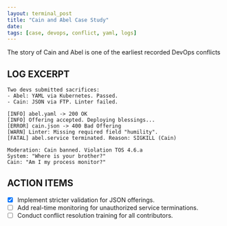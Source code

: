 ```yaml
---
layout: terminal_post
title: "Cain and Abel Case Study"
date: 
tags: [case, devops, conflict, yaml, logs]
---
```


The story of Cain and Abel is one of the earliest recorded DevOps conflicts


## **LOG EXCERPT**
```log
Two devs submitted sacrifices:
- Abel: YAML via Kubernetes. Passed.
- Cain: JSON via FTP. Linter failed.

[INFO] abel.yaml -> 200 OK
[INFO] Offering accepted. Deploying blessings...
[ERROR] cain.json -> 400 Bad Offering
[WARN] Linter: Missing required field "humility".
[FATAL] abel.service terminated. Reason: SIGKILL (Cain)

Moderation: Cain banned. Violation TOS 4.6.a
System: "Where is your brother?"
Cain: "Am I my process monitor?"
```

## **ACTION ITEMS**

- [x] Implement stricter validation for JSON offerings.
- [ ] Add real-time monitoring for unauthorized service terminations.
- [ ] Conduct conflict resolution training for all contributors.